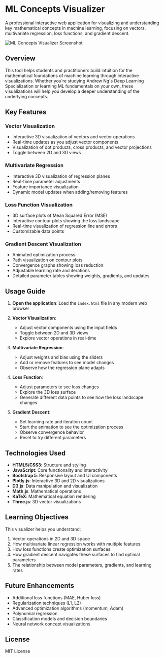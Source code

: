 # ML Concepts Visualizer

A professional interactive web application for visualizing and understanding key mathematical concepts in machine learning, focusing on vectors, multivariate regression, loss functions, and gradient descent.

![ML Concepts Visualizer Screenshot](assets/screenshot.png)

## Overview

This tool helps students and practitioners build intuition for the mathematical foundations of machine learning through interactive visualizations. Whether you're studying Andrew Ng's Deep Learning Specialization or learning ML fundamentals on your own, these visualizations will help you develop a deeper understanding of the underlying concepts.

## Key Features

### Vector Visualization
- Interactive 3D visualization of vectors and vector operations
- Real-time updates as you adjust vector components
- Visualization of dot products, cross products, and vector projections
- Toggle between 2D and 3D views

### Multivariate Regression
- Interactive 3D visualization of regression planes
- Real-time parameter adjustments
- Feature importance visualization
- Dynamic model updates when adding/removing features

### Loss Function Visualization
- 3D surface plots of Mean Squared Error (MSE)
- Interactive contour plots showing the loss landscape
- Real-time visualization of regression line and errors
- Customizable data points

### Gradient Descent Visualization
- Animated optimization process
- Path visualization on contour plots
- Convergence graphs showing loss reduction
- Adjustable learning rate and iterations
- Detailed parameter tables showing weights, gradients, and updates

## Usage Guide

1. **Open the application**: Load the `index.html` file in any modern web browser

2. **Vector Visualization**:
   - Adjust vector components using the input fields
   - Toggle between 2D and 3D views
   - Explore vector operations in real-time

3. **Multivariate Regression**:
   - Adjust weights and bias using the sliders
   - Add or remove features to see model changes
   - Observe how the regression plane adapts

4. **Loss Function**:
   - Adjust parameters to see loss changes
   - Explore the 3D loss surface
   - Generate different data points to see how the loss landscape changes

5. **Gradient Descent**:
   - Set learning rate and iteration count
   - Start the animation to see the optimization process
   - Observe convergence behavior
   - Reset to try different parameters

## Technologies Used

- **HTML5/CSS3**: Structure and styling
- **JavaScript**: Core functionality and interactivity
- **Bootstrap 5**: Responsive layout and UI components
- **Plotly.js**: Interactive 3D and 2D visualizations
- **D3.js**: Data manipulation and visualization
- **Math.js**: Mathematical operations
- **KaTeX**: Mathematical equation rendering
- **Three.js**: 3D vector visualizations

## Learning Objectives

This visualizer helps you understand:

1. Vector operations in 2D and 3D space
2. How multivariate linear regression works with multiple features
3. How loss functions create optimization surfaces
4. How gradient descent navigates these surfaces to find optimal parameters
5. The relationship between model parameters, gradients, and learning rates

## Future Enhancements

- Additional loss functions (MAE, Huber loss)
- Regularization techniques (L1, L2)
- Advanced optimization algorithms (momentum, Adam)
- Polynomial regression
- Classification models and decision boundaries
- Neural network concept visualizations

## License

MIT License 